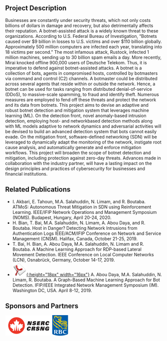 ## Project Description

Businesses are constantly under security threats, which not only costs billions of dollars in damage and recovery, but also detrimentally affects their reputation. A botnet-assisted attack is a widely known threat to these organizations. According to U.S. Federal Bureau of Investigation, “Botnets caused over $9 billion in losses to U.S. victims and over $110 billion globally. Approximately 500 million computers are infected each year, translating into 18 victims per second.” The most infamous attack, Rustock, infected 1 million machines, sending up to 30 billion spam emails a day. More recently, Mirai knocked offline 900,000 users of Deutsche Telekom. Thus, it is imperative to defend against botnet-assisted attacks. A botnet is a collection of bots, agents in compromised hosts, controlled by botmasters via command and control (C2) channels. A botmaster could be distributed across several agents that reside within or outside the network. Hence, a botnet can be used for tasks ranging from distributed denial-of-service (DDoS), to massive-scale spamming, to fraud and identify theft. Numerous measures are employed to fend off these threats and protect the network and its data from botnets. This project aims to devise an adaptive and robust botnet detection and mitigation system that leverages machine learning (ML). On the detection front, novel anomaly-based intrusion detection, employing host- and networkbased detection methods along with ML models adaptive to network dynamics and adversarial activities will be devised to build an advanced detection system that bots cannot easily evade. On the mitigation front, software-defined networking (SDN) will be leveraged to dynamically adapt the monitoring of the network, instigate root cause analysis, and automatically generate and enforce mitigation workflows. This project will broaden the scope of botnet detection and mitigation, including protection against zero-day threats. Advances made in collaboration with the industry partner, will have a lasting impact on the design principles and practices of cybersecurity for  businesses and financial institutions.

## Related Publications
- I. Akbari, E. Tahoun, M.A. Salahuddin, N. Limam, and R. Boutaba. ATMoS: Autonomous Threat Mitigation in SDN using Reinforcement Learning. IEEE/IFIP Network Operations and Management Symposium (NOMS). Budapest, Hungary, April 20-24, 2020.
- H. Bian, T. Bai, M.A. Salahuddin, N. Limam, A. Abou Daya, and R. Boutaba. Host in Danger? Detecting Network Intrusions from Authentication Logs IEEE/ACM/IFIP Conference on Network and Service Management (CNSM). Halifax, Canada, October 21-25, 2019.
- T. Bai, H. Bian, A. Abou Daya, M.A. Salahuddin, N. Limam and R. Boutaba. A Machine Learning Approach for RDP-based Lateral Movement Detection. IEEE Conference on Local Computer Networks (LCN), Osnabrück, Germany, October 14-17, 2019. 
- [![Paper](assets/pdflogo.gif){:height="18px" width="16px"}](http://rboutaba.cs.uwaterloo.ca/Papers/Conferences/2019/AbouDayaIM19.pdf) A. Abou Daya, M.A. Salahuddin, N. Limam, R. Boutaba. A Graph-Based Machine Learning Approach for Bot Detection. IFIP/IEEE Integrated Network Management Symposium (IM). Washington DC, USA. April 8-12, 2019.

## Sponsors and Partners
<img src="assets/nserc_logo.png" alt="NSERC" width="30%"/><img src="assets/rbc_logo.png" alt="RBC" width="10%"/>
